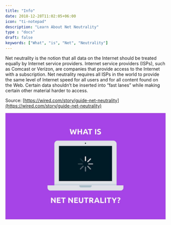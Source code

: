```yaml
---
title: "Info"
date: 2018-12-28T11:02:05+06:00
icon: "ti-notepad"
description: "Learn About Net Neutrality"
type : "docs"
draft: false
keywords: ["What", "is", "Net", "Neutrality"]
---
```


Net neutrality is the notion that all data on the Internet should be treated equally by Internet service providers. Internet service providers (ISPs), such as Comcast or Verizon,  are companies that provide access to the Internet with a subscription. Net neutrality requires all ISPs in the world to provide the same level of Internet speed for all users and for all content found on the Web. Certain data shouldn’t be inserted into “fast lanes” while making certain other material harder to access. 


Source: [https://wired.com/story/guide-net-neutrality](https://wired.com/story/guide-net-neutrality)


![image](whatisnn.JPG "image")